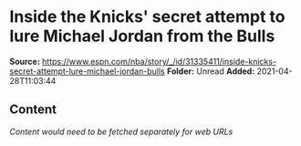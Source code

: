 # Inside the Knicks' secret attempt to lure Michael Jordan from the Bulls

**Source:** https://www.espn.com/nba/story/_/id/31335411/inside-knicks-secret-attempt-lure-michael-jordan-bulls
**Folder:** Unread
**Added:** 2021-04-28T11:03:44




## Content
*Content would need to be fetched separately for web URLs*
